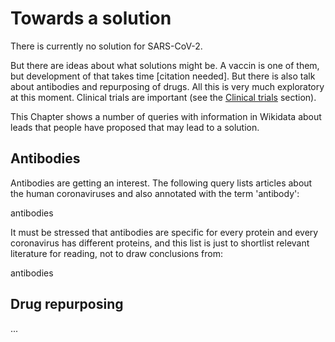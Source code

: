 # Towards a solution

There is currently no solution for SARS-CoV-2.

But there are ideas about what solutions might be. A vaccin is one of them, but
development of that takes time [citation needed]. But there is also talk about
antibodies and repurposing of drugs. All this is very much exploratory at this
moment. Clinical trials are important (see the [Clinical trials](https://egonw.github.io/SARS-CoV-2-Queries/covid.html#clinical-trials) section).

This Chapter shows a number of queries with information in Wikidata about
leads that people have proposed that may lead to a solution.

## Antibodies

Antibodies are getting an interest. The following query lists articles about
the human coronaviruses and also annotated with the term '<topic>antibody</topic>':

<sparql>antibodies</sparql>

It must be stressed that antibodies are specific for every protein and every
coronavirus has different proteins, and this list is just to shortlist relevant
literature for reading, not to draw conclusions from:

<out>antibodies</out>

## Drug repurposing

...


